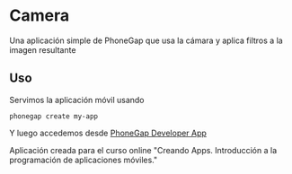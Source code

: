 # Camera

Una aplicación simple de PhoneGap que usa la cámara y aplica filtros a la imagen resultante

## Uso

Servimos la aplicación móvil usando

    phonegap create my-app

Y luego accedemos desde [PhoneGap Developer App](http://docs.phonegap.com/getting-started/2-install-mobile-app/)

Aplicación creada para el curso online "Creando Apps. Introducción a la programación de aplicaciones móviles."
